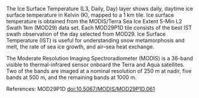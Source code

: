 The Ice Surface Temperature (L3, Daily, Day) layer shows daily, daytime ice surface temperature in Kelvin (K), mapped to a 1 km tile. Ice surface temperature is obtained from the MODIS/Terra Sea Ice Extent 5-Min L2 Swath 1km (MOD29) data set. Each MOD29P1D tile consists of the best IST swath observation of the day selected from MOD29. Ice Surface Temperature (IST) is useful for understanding snow metamorphosis and melt, the rate of sea ice growth, and air–sea heat exchange.

The Moderate Resolution Imaging Spectroradiometer (MODIS) is a 36-band visible to thermal-infrared sensor onboard the Terra and Aqua satellites. Two of the bands are imaged at a nominal resolution of 250 m at nadir, five bands at 500 m, and the remaining bands at 1000 m.

References: MOD29P1D [doi:10.5067/MODIS/MOD29P1D.061](https://doi.org/10.5067/MODIS/MOD29P1D.061)
